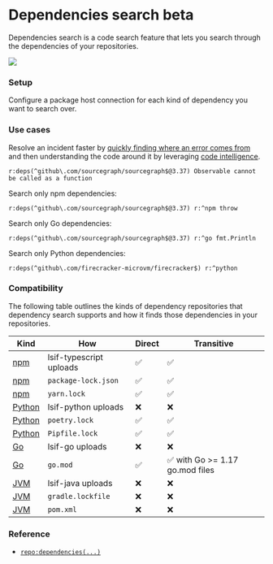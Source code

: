 # Dependencies search <span class="badge badge-beta">beta</span>

Dependencies search is a code search feature that lets you search through the dependencies of your repositories.


<img src="https://storage.googleapis.com/sourcegraph-assets/docs/images/code_search/dependencies-search-usage.png" style="margin-left:0;margin-right:0;"/>

### Setup

Configure a package host connection for each kind of dependency you want to search over.

### Use cases

Resolve an incident faster by [quickly finding where an error comes from](https://sourcegraph.com/search?q=context:global+repo:deps%28%5Egithub%5C.com/sourcegraph/sourcegraph%24%403.37%29+Observable+cannot+be+called+as+a+function&patternType=literal) and then understanding the code around it by leveraging [code intelligence](../../code_intelligence/explanations/features.md).<br/>

```sgquery
r:deps(^github\.com/sourcegraph/sourcegraph$@3.37) Observable cannot be called as a function
```

Search only npm dependencies:

```sgquery
r:deps(^github\.com/sourcegraph/sourcegraph$@3.37) r:^npm throw
```

Search only Go dependencies:

```sgquery
r:deps(^github\.com/sourcegraph/sourcegraph$@3.37) r:^go fmt.Println
```

Search only Python dependencies:

```sgquery
r:deps(^github\.com/firecracker-microvm/firecracker$) r:^python
```

### Compatibility

The following table outlines the kinds of dependency repositories that dependency search supports and how it finds those dependencies in your repositories.

Kind                                  | How                       | Direct | Transitive
-------------------------------       |-------------------------- |------- | ----------
[npm](../../integration/npm.md)       | lsif-typescript uploads   | ✅     | ✅
[npm](../../integration/npm.md)       | `package-lock.json`       | ✅     | ✅
[npm](../../integration/npm.md)       | `yarn.lock`               | ✅     | ✅
[Python](../../integration/python.md) | lsif-python uploads       | ❌     | ❌
[Python](../../integration/python.md) | `poetry.lock`             | ✅     | ✅
[Python](../../integration/python.md) | `Pipfile.lock`            | ✅     | ✅
[Go](../../integration/go.md)         | lsif-go uploads           | ❌     | ❌
[Go](../../integration/go.md)         | `go.mod`                  | ✅     | ✅ with Go >= 1.17 go.mod files
[JVM](../../integration/jvm.md)       | lsif-java uploads         | ❌     | ❌
[JVM](../../integration/jvm.md)       | `gradle.lockfile`         | ❌     | ❌
[JVM](../../integration/jvm.md)       | `pom.xml`                 | ❌     | ❌

### Reference

- [`repo:dependencies(...)`](../reference/language.md#repo-dependencies)
